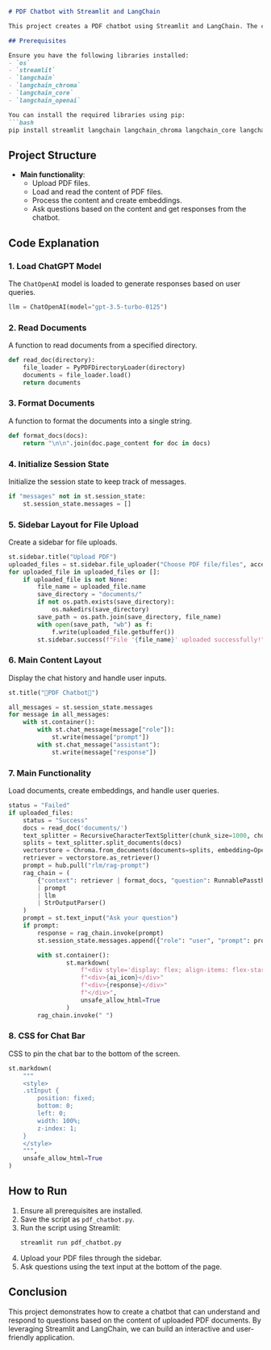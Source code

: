 ```markdown
# PDF Chatbot with Streamlit and LangChain

This project creates a PDF chatbot using Streamlit and LangChain. The chatbot can read and understand uploaded PDF files, allowing users to ask questions and receive answers based on the content of those documents.

## Prerequisites

Ensure you have the following libraries installed:
- `os`
- `streamlit`
- `langchain`
- `langchain_chroma`
- `langchain_core`
- `langchain_openai`

You can install the required libraries using pip:
```bash
pip install streamlit langchain langchain_chroma langchain_core langchain_openai
```

## Project Structure

- **Main functionality**:
    - Upload PDF files.
    - Load and read the content of PDF files.
    - Process the content and create embeddings.
    - Ask questions based on the content and get responses from the chatbot.

## Code Explanation

### 1. Load ChatGPT Model

The `ChatOpenAI` model is loaded to generate responses based on user queries.
```python
llm = ChatOpenAI(model="gpt-3.5-turbo-0125")
```

### 2. Read Documents

A function to read documents from a specified directory.
```python
def read_doc(directory):
    file_loader = PyPDFDirectoryLoader(directory)
    documents = file_loader.load()
    return documents
```

### 3. Format Documents

A function to format the documents into a single string.
```python
def format_docs(docs):
    return "\n\n".join(doc.page_content for doc in docs)
```

### 4. Initialize Session State

Initialize the session state to keep track of messages.
```python
if "messages" not in st.session_state:
    st.session_state.messages = []
```

### 5. Sidebar Layout for File Upload

Create a sidebar for file uploads.
```python
st.sidebar.title("Upload PDF")
uploaded_files = st.sidebar.file_uploader("Choose PDF file/files", accept_multiple_files=True)
for uploaded_file in uploaded_files or []:
    if uploaded_file is not None:
        file_name = uploaded_file.name
        save_directory = "documents/"
        if not os.path.exists(save_directory):
            os.makedirs(save_directory)
        save_path = os.path.join(save_directory, file_name)
        with open(save_path, "wb") as f:
            f.write(uploaded_file.getbuffer())
        st.sidebar.success(f"File '{file_name}' uploaded successfully!")
```

### 6. Main Content Layout

Display the chat history and handle user inputs.
```python
st.title("🤖PDF Chatbot🤖")

all_messages = st.session_state.messages
for message in all_messages:
    with st.container():
        with st.chat_message(message["role"]):
            st.write(message["prompt"])
        with st.chat_message("assistant"):
            st.write(message["response"])
```

### 7. Main Functionality

Load documents, create embeddings, and handle user queries.
```python
status = "Failed"
if uploaded_files:
    status = "Success"
    docs = read_doc('documents/')
    text_splitter = RecursiveCharacterTextSplitter(chunk_size=1000, chunk_overlap=200)
    splits = text_splitter.split_documents(docs)
    vectorstore = Chroma.from_documents(documents=splits, embedding=OpenAIEmbeddings())
    retriever = vectorstore.as_retriever()
    prompt = hub.pull("rlm/rag-prompt")
    rag_chain = (
        {"context": retriever | format_docs, "question": RunnablePassthrough()}
        | prompt
        | llm
        | StrOutputParser()
    )
    prompt = st.text_input("Ask your question")
    if prompt:
        response = rag_chain.invoke(prompt)
        st.session_state.messages.append({"role": "user", "prompt": prompt, "response": response})

        with st.container():
                st.markdown(
                    f"<div style='display: flex; align-items: flex-start;'>"
                    f"<div>{ai_icon}</div>"
                    f"<div>{response}</div>"
                    f"</div>",
                    unsafe_allow_html=True
                )
        rag_chain.invoke(" ")
```

### 8. CSS for Chat Bar

CSS to pin the chat bar to the bottom of the screen.
```python
st.markdown(
    """
    <style>
    .stInput {
        position: fixed;
        bottom: 0;
        left: 0;
        width: 100%;
        z-index: 1;
    }
    </style>
    """,
    unsafe_allow_html=True
)
```

## How to Run

1. Ensure all prerequisites are installed.
2. Save the script as `pdf_chatbot.py`.
3. Run the script using Streamlit:
    ```bash
    streamlit run pdf_chatbot.py
    ```
4. Upload your PDF files through the sidebar.
5. Ask questions using the text input at the bottom of the page.

## Conclusion

This project demonstrates how to create a chatbot that can understand and respond to questions based on the content of uploaded PDF documents. By leveraging Streamlit and LangChain, we can build an interactive and user-friendly application.
```
